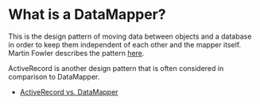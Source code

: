 # What is a DataMapper? #

This is the design pattern of moving data between objects and a database in order to keep them independent of each other and the mapper itself.  Martin Fowler describes the pattern [here](https://martinfowler.com/eaaCatalog/dataMapper.html).

ActiveRecord is another design pattern that is often considered in comparison to DataMapper.
* [ActiveRecord vs. DataMapper](https://medium.com/@gafflitto92/activerecord-vs-datamapper-a41bc358ad50)